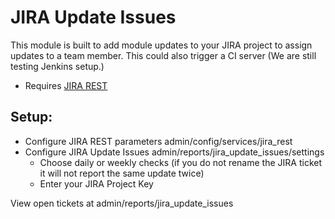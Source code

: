 # JIRA Update Issues

This module is built to add module updates to your JIRA project to assign updates to a team member. This could also trigger a CI server (We are still testing Jenkins setup.)

- Requires [JIRA REST](https://www.drupal.org/project/jira_rest)

## Setup:


- Configure JIRA REST parameters admin/config/services/jira_rest
- Configure JIRA Update Issues admin/reports/jira_update_issues/settings
    - Choose daily or weekly checks (if you do not rename the JIRA ticket it will not report the same update twice)
    - Enter your JIRA Project Key


View open tickets at admin/reports/jira_update_issues
